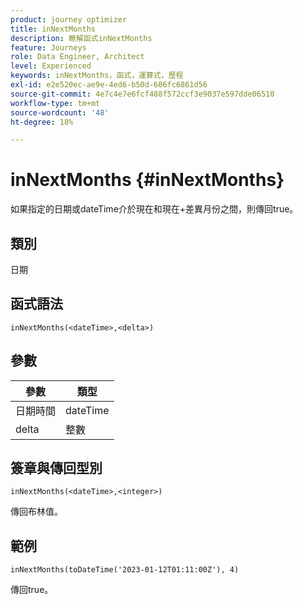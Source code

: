 ```yaml
---
product: journey optimizer
title: inNextMonths
description: 瞭解函式inNextMonths
feature: Journeys
role: Data Engineer, Architect
level: Experienced
keywords: inNextMonths，函式，運算式，歷程
exl-id: e2e520ec-ae9e-4ed6-b50d-606fc6861d56
source-git-commit: 4e7c4e7e6fcf488f572ccf3e9037e597dde06510
workflow-type: tm+mt
source-wordcount: '48'
ht-degree: 18%

---
```


# inNextMonths {#inNextMonths}

如果指定的日期或dateTime介於現在和現在+差異月份之間，則傳回true。

## 類別

日期

## 函式語法

`inNextMonths(<dateTime>,<delta>)`

## 參數

| 參數 | 類型 |
|-----------|------------------|
| 日期時間 | dateTime |
| delta | 整數 |

## 簽章與傳回型別

`inNextMonths(<dateTime>,<integer>)`

傳回布林值。

## 範例

`inNextMonths(toDateTime('2023-01-12T01:11:00Z'), 4)`

傳回true。
